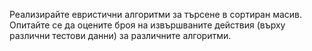 Реализирайте евристични алгоритми за търсене в сортиран масив. Опитайте се да оцените броя на извършваните действия (върху различни тестови данни) за различните алгоритми. 
